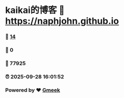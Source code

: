# kaikai的博客 :link: https://naphjohn.github.io 
### :page_facing_up: [14](https://naphjohn.github.io/tag.html) 
### :speech_balloon: 0 
### :hibiscus: 77925 
### :alarm_clock: 2025-09-28 16:01:52 
### Powered by :heart: [Gmeek](https://github.com/Meekdai/Gmeek)
